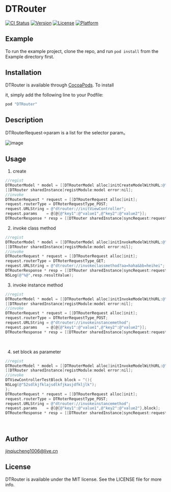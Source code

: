 # DTRouter

[![CI Status](http://img.shields.io/travis/jinqiucheng1006@live.cn/DTRouter.svg?style=flat)](https://travis-ci.org/jinqiucheng1006@live.cn/DTRouter)
[![Version](https://img.shields.io/cocoapods/v/DTRouter.svg?style=flat)](http://cocoapods.org/pods/DTRouter)
[![License](https://img.shields.io/cocoapods/l/DTRouter.svg?style=flat)](http://cocoapods.org/pods/DTRouter)
[![Platform](https://img.shields.io/cocoapods/p/DTRouter.svg?style=flat)](http://cocoapods.org/pods/DTRouter)
## Example

To run the example project, clone the repo, and run `pod install` from the Example directory first.



## Installation

DTRouter is available through [CocoaPods]([http://cocoapods.org](http://cocoapods.org)). To install

it, simply add the following line to your Podfile:

```ruby
pod "DTRouter"
```



## Description

DTRouterRequest->param is a list for the selector param。

![image](https://github.com/NicolasKim/DTRouter/blob/master/DESCPIC.png)



## Usage

1. create

```objective-c
//regist
DTRouterModel * model = [[DTRouterModel alloc]initCreateModelWithURL:@"dtrouter://initViewController" withClass:[DTViewController class] method:@selector(initWithDict:)];
[[DTRouter sharedInstance]registModule:model error:nil];
//invoke
DTRouterRequest * request = [[DTRouterRequest alloc]init];
request.routerType = DTRoterRequestType_POST;
request.URLString = @"dtrouter://initViewController";
request.params    = @[@{@"key1":@"value1",@"key2":@"value2"}];
DTRouterResponse * resp = [[DTRouter sharedInstance]syncRequest:request];
```

2. invoke class method

```objective-c
//regist
DTRouterModel * model = [[DTRouterModel alloc]initInvokeModelWithURL:@"dtrouter://invokeclassmethod" withClass:[DTViewController class] method:@selector(test:andTest:)];
[[DTRouter sharedInstance]registModule:model error:nil];
//invoke
DTRouterRequest * request = [[DTRouterRequest alloc]init];
request.routerType = DTRoterRequestType_GET;
request.URLString = @"dtrouter://invokeclassmethod?aa=haha&bb=heihei";
DTRouterResponse * resp = [[DTRouter sharedInstance]syncRequest:request];
NSLog(@"%@",resp.resultValue);
```

3. invoke instance method

```objective-c
//regist
DTRouterModel * model = [[DTRouterModel alloc]initInvokeModelWithURL:@"dtrouter://invokeinstancemethod" withObject:self method:@selector(dt_setupData:)];
[[DTRouter sharedInstance]registModule:model error:nil];
//invoke
DTRouterRequest * request = [[DTRouterRequest alloc]init];
request.routerType = DTRoterRequestType_POST;
request.URLString = @"dtrouter://invokeinstancemethod";
request.params    = @[@{@"key1":@"value1",@"key2":@"value2"}];
DTRouterResponse * resp = [[DTRouter sharedInstance]syncRequest:request];
```

​

4. set block as parameter

```objective-c
//regist
DTRouterModel * model = [[DTRouterModel alloc]initInvokeModelWithURL:@"dtrouter://invokeinstancemethod" withObject:self method:@selector(dt_setupData:block:)];
[[DTRouter sharedInstance]registModule:model error:nil];
//invoke
DTViewControllerTestBlock block = ^(){
NSLog(@"52sdlkjfklajsdlkfjkasjdfkljlk");
};
DTRouterRequest * request = [[DTRouterRequest alloc]init];
request.routerType = DTRoterRequestType_POST;
request.URLString = @"dtrouter://invokeinstancemethod";
request.params    = @[@{@"key1":@"value1",@"key2":@"value2"},block];
DTRouterResponse * resp = [[DTRouter sharedInstance]syncRequest:request];

```

​



## Author

jinqiucheng1006@live.cn

## License

DTRouter is available under the MIT license. See the LICENSE file for more info.
